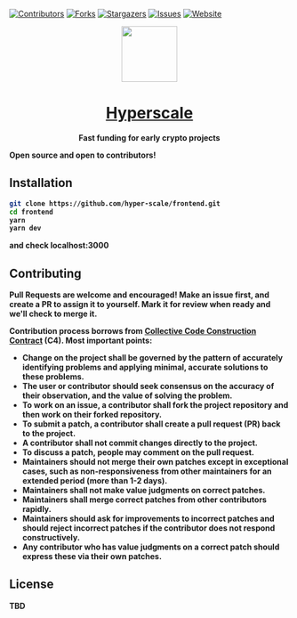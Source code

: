 
[![Contributors][contributors-shield]][contributors-url]
[![Forks][forks-shield]][forks-url]
[![Stargazers][stars-shield]][stars-url]
[![Issues][issues-shield]][issues-url]
[![Website][website-shield]][website-url]


<p align="center" ><img src="https://hyperscale-production.up.railway.app/logo.svg" width="100px"><p>
<h1 align="center"><a href="https://hyperscale-production.up.railway.app/">Hyperscale</a></h1>
<p align="center"><strong>Fast funding for early crypto projects<strong></p>

Open source and open to contributors!

## Installation

```bash
git clone https://github.com/hyper-scale/frontend.git
cd frontend
yarn
yarn dev
```

and check localhost:3000

## Contributing

Pull Requests are welcome and encouraged! Make an issue first, and create a PR to assign it to yourself. Mark it for review when ready and we'll check to merge it.

Contribution process borrows from [Collective Code Construction Contract](https://rfc.zeromq.org/spec/44/) (C4). Most important points:

* Change on the project shall be governed by the pattern of accurately identifying problems and applying minimal, accurate solutions to these problems.
* The user or contributor should seek consensus on the accuracy of their observation, and the value of solving the problem.
* To work on an issue, a contributor shall fork the project repository and then work on their forked repository.
* To submit a patch, a contributor shall create a pull request (PR) back to the project.
* A contributor shall not commit changes directly to the project.
* To discuss a patch, people may comment on the pull request.
* Maintainers should not merge their own patches except in exceptional cases, such as non-responsiveness from other maintainers for an extended period (more than 1-2 days).
* Maintainers shall not make value judgments on correct patches.
* Maintainers shall merge correct patches from other contributors rapidly.
* Maintainers should ask for improvements to incorrect patches and should reject incorrect patches if the contributor does not respond constructively.
* Any contributor who has value judgments on a correct patch should express these via their own patches.

## License
TBD

<!-- MARKDOWN LINKS & IMAGES -->
<!-- https://www.markdownguide.org/basic-syntax/#reference-style-links -->
[contributors-shield]: https://img.shields.io/github/contributors/hyper-scale/frontend.svg?style=for-the-badge
[contributors-url]: https://github.com/hyper-scale/frontend/graphs/contributors
[forks-shield]: https://img.shields.io/github/forks/hyper-scale/frontend.svg?style=for-the-badge
[forks-url]: https://github.com/hyper-scale/frontend/network/members
[stars-shield]: https://img.shields.io/github/stars/hyper-scale/frontend.svg?style=for-the-badge
[stars-url]: https://github.com/hyper-scale/frontend/stargazers
[issues-shield]: https://img.shields.io/github/issues/hyper-scale/frontend.svg?style=for-the-badge
[issues-url]: https://github.com/hyper-scale/frontend/issues
[website-shield]: https://img.shields.io/static/v1?style=for-the-badge&label=&message=Website&color=
[website-url]: https://hyperscale-production.up.railway.app

